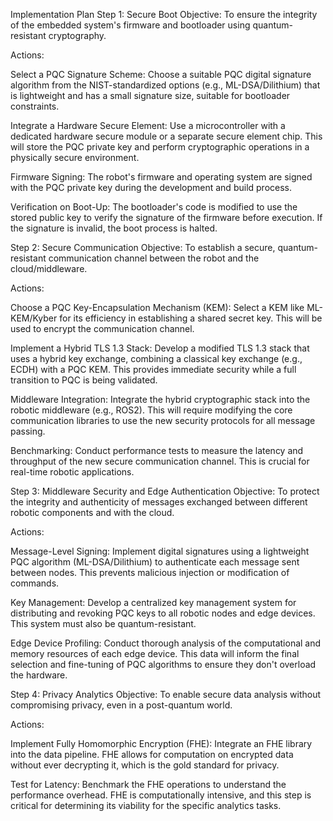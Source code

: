 Implementation Plan
Step 1: Secure Boot
Objective: To ensure the integrity of the embedded system's firmware and bootloader using quantum-resistant cryptography.

Actions:

Select a PQC Signature Scheme: Choose a suitable PQC digital signature algorithm from the NIST-standardized options (e.g., ML-DSA/Dilithium) that is lightweight and has a small signature size, suitable for bootloader constraints.

Integrate a Hardware Secure Element: Use a microcontroller with a dedicated hardware secure module or a separate secure element chip. This will store the PQC private key and perform cryptographic operations in a physically secure environment.

Firmware Signing: The robot's firmware and operating system are signed with the PQC private key during the development and build process.

Verification on Boot-Up: The bootloader's code is modified to use the stored public key to verify the signature of the firmware before execution. If the signature is invalid, the boot process is halted.

Step 2: Secure Communication
Objective: To establish a secure, quantum-resistant communication channel between the robot and the cloud/middleware.

Actions:

Choose a PQC Key-Encapsulation Mechanism (KEM): Select a KEM like ML-KEM/Kyber for its efficiency in establishing a shared secret key. This will be used to encrypt the communication channel.

Implement a Hybrid TLS 1.3 Stack: Develop a modified TLS 1.3 stack that uses a hybrid key exchange, combining a classical key exchange (e.g., ECDH) with a PQC KEM. This provides immediate security while a full transition to PQC is being validated.

Middleware Integration: Integrate the hybrid cryptographic stack into the robotic middleware (e.g., ROS2). This will require modifying the core communication libraries to use the new security protocols for all message passing.

Benchmarking: Conduct performance tests to measure the latency and throughput of the new secure communication channel. This is crucial for real-time robotic applications.

Step 3: Middleware Security and Edge Authentication
Objective: To protect the integrity and authenticity of messages exchanged between different robotic components and with the cloud.

Actions:

Message-Level Signing: Implement digital signatures using a lightweight PQC algorithm (ML-DSA/Dilithium) to authenticate each message sent between nodes. This prevents malicious injection or modification of commands.

Key Management: Develop a centralized key management system for distributing and revoking PQC keys to all robotic nodes and edge devices. This system must also be quantum-resistant.

Edge Device Profiling: Conduct thorough analysis of the computational and memory resources of each edge device. This data will inform the final selection and fine-tuning of PQC algorithms to ensure they don't overload the hardware.

Step 4: Privacy Analytics
Objective: To enable secure data analysis without compromising privacy, even in a post-quantum world.

Actions:

Implement Fully Homomorphic Encryption (FHE): Integrate an FHE library into the data pipeline. FHE allows for computation on encrypted data without ever decrypting it, which is the gold standard for privacy.

Test for Latency: Benchmark the FHE operations to understand the performance overhead. FHE is computationally intensive, and this step is critical for determining its viability for the specific analytics tasks.